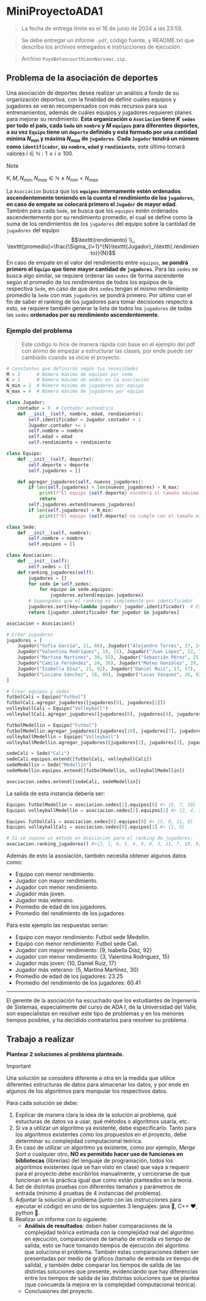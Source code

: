 # MiniProyectoADA1
> La fecha de entrega límite es el 16 de junio de 2024 a las 23:59.

> Se debe entregar un informe `.pdf`, código fuente, y README.txt que describa los archivos entregados e instrucciones de ejecución.

> Archivo `PuyoBetancourthLeonNarvaez.zip`.

## Problema de la asociación de deportes
Una asociación de deportes desea realizar un análisis a fondo de su organización
deportiva, con la finalidad de definir cuáles equipos y jugadores se verán recompensados 
con más recursos para sus entrenamientos, además de cuáles equipos y jugadores requieren 
planes para mejorar su rendimiento. **Esta organización o `Asociacion` tiene $K$ `sedes` por todo el país,
cada `Sede` un `nombre` y $M$ `equipos` para diferentes deportes, a su vez `Equipo` tiene un `deporte` definido 
y está formado por una cantidad minima $N_{min}$ y máxima $N_{max}$ de `jugadores`**. **Cada `Jugador` tendrá un 
número como `identificador`, su `nombre`, `edad` y `rendimiento`**, este último 
tomará valores $i \in \mathbb{N} :1\leqslant i \leqslant 100$.

> [!NOTE]
> $K,M,N_{min},N_{max} \in \mathbb{N} \wedge N_{min} < N_{max}$

La `Asociacion` busca que los **`equipos` internamente estén ordenados ascendentemente 
teniendo en la cuenta el rendimiento de los `jugadores`, en caso de empate se 
colocará primero el `Jugador` de mayor edad**. También para cada `Sede`, se busca
que los `equipos` estén ordenados ascendentemente por su rendimiento promedio, el 
cual se define como la suma de los rendimientos de los `jugadores` del equipo sobre
la cantidad de `jugadores` del equipo 
$$\texttt{rendimiento} \\_ \texttt{promedio}=\frac{\Sigma_{i=1}^{N}\texttt{Jugador}_i\texttt{.rendimiento}}{N}$$
En caso de empate en el valor del rendimiento entre `equipos`, **se pondrá primero el `Equipo` que tiene mayor cantidad 
de `jugadores`**. Para las `sedes` se busca algo similar, se requiere ordenar las `sedes` de forma ascendente 
según el promedio de los rendimientos de todos los equipos de la respectiva `Sede`, en caso de que dos `sedes` 
tengan el mismo rendimiento promedio la `Sede` con mas `jugadores` se pondrá primero. Por último con el fin 
de saber el ranking de los jugadores para tomar decisiones respecto a esto, se requiere también generar la 
lista de todos los `jugadores` de todas las `sedes` **ordenados por su rendimiento ascendentemente**.

### Ejemplo del problema
> Este código lo hice de manera rápida con base en el ejemplo del pdf con ánimo de empezar a estructurar las clases, por ende puede ser cambiado cuando se inicie el proyecto.
```Python
# Constantes que definirás según tus necesidades
M = 2      # Número máximo de equipos por sede
K = 2      # Número máximo de sedes en la asociación
N_min = 2  # Número mínimo de jugadores por equipo
N_max = 4  # Número máximo de jugadores por equipo

class Jugador:
    contador = 0  # Contador automático
    def __init__(self, nombre, edad, rendimiento):
        self.identificador = Jugador.contador + 1
        Jugador.contador += 1
        self.nombre = nombre
        self.edad = edad
        self.rendimiento = rendimiento

class Equipo:
    def __init__(self, deporte):
        self.deporte = deporte
        self.jugadores = []

    def agregar_jugadores(self, nuevos_jugadores):
        if len(self.jugadores) + len(nuevos_jugadores) > N_max:
            print(f"El equipo {self.deporte} excederá el tamaño máximo permitido de jugadores.")
            return
        self.jugadores.extend(nuevos_jugadores)
        if len(self.jugadores) < N_min:
            print(f"El equipo {self.deporte} no cumple con el tamaño mínimo requerido de jugadores.")

class Sede:
    def __init__(self, nombre):
        self.nombre = nombre
        self.equipos = []

class Asociacion:
    def __init__(self):
        self.sedes = []
    def ranking_jugadores(self):
        jugadores = []
        for sede in self.sedes:
            for equipo in sede.equipos:
                jugadores.extend(equipo.jugadores)
        # Supongamos que el ranking es simplemente por identificador
        jugadores.sort(key=lambda jugador: jugador.identificador)  # Esto debe implementarse
        return [jugador.identificador for jugador in jugadores]

asociacion = Asociacion()

# Crear jugadores
jugadores = [
    Jugador("Sofia García", 21, 66), Jugador("Alejandro Torres", 27, 24),
    Jugador("Valentina Rodriguez", 19, 15), Jugador("Juan López", 22, 78),
    Jugador("Martina Martinez", 30, 55), Jugador("Sebastián Pérez", 25, 42),
    Jugador("Camila Fernández", 24, 36), Jugador("Mateo González", 29, 89),
    Jugador("Isabella Díaz", 21, 92), Jugador("Daniel Ruiz", 17, 57),
    Jugador("Luciana Sánchez", 18, 89), Jugador("Lucas Vásquez", 26, 82)
]

# Crear equipos y sedes
futbolCali = Equipo("Futbol")
futbolCali.agregar_jugadores([jugadores[9], jugadores[1]])
volleyballCali = Equipo("Volleyball")
volleyballCali.agregar_jugadores([jugadores[0], jugadores[8], jugadores[11], jugadores[5]])

futbolMedellin = Equipo("Futbol")
futbolMedellin.agregar_jugadores([jugadores[10], jugadores[7], jugadores[6]])
volleyballMedellin = Equipo("Volleyball")
volleyballMedellin.agregar_jugadores([jugadores[2], jugadores[3], jugadores[4]])

sedeCali = Sede("Cali")
sedeCali.equipos.extend([futbolCali, volleyballCali])
sedeMedellin = Sede("Medellín")
sedeMedellin.equipos.extend([futbolMedellin, volleyballMedellin])

asociacion.sedes.extend([sedeCali, sedeMedellin])
```
La salida de esta instancia debería ser:
```Python
Equipo& futbolMedellin = asociacion.sedes[1].equipos[0] #> {6, 7, 10}
Equipo& volleyballMedellin = asociacion.sedes[1].equipos[1] #> {2, 4, 3}

Equipo& futbolCali = asociacion.sedes[0].equipos[0] #> {5, 0, 11, 8}
Equipo& volleyballCali = asociacion.sedes[0].equipos[1] #> {1, 9}

# Si se supone un método en Asociacion para el ranking de jugadores:
asociacion.ranking_jugadores() #>{2, 1, 6, 5, 4, 9, 0, 3, 11, 7, 10, 8}
```
Además de esto la asosiación, también necesita obtener algunos datos como:
* Equipo con menor rendimiento.
* Jugador con mayor rendimiento.
* Jugador con menor rendimiento.
* Jugador más joven.
* Jugador más veterano.
* Promedio de edad de los jugadores.
* Promedio del rendimiento de los jugadores.

Para este ejemplo las respuestas serían:
* Equipo con mayor rendimiento: Futbol sede Medellin.
* Equipo con menor rendimiento: Futbol sede Cali.
* Jugador con mayor rendimiento: {9, Isabella Díaz, 92}
* Jugador con menor rendimiento: {3, Valentina Rodríguez, 15}
* Jugador más joven: {10, Daniel Ruiz, 17}
* Jugador más veterano: {5, Martina Martínez, 30}
* Promedio de edad de los jugadores: 23.25
* Promedio del rendimiento de los jugadores: 60.41

---

El gerente de la asociación ha escuchado que los estudiantes de Ingeniería de
Sistemas, especialmente del curso de ADA I, de la Universidad del Valle, son especialistas 
en resolver este tipo de problemas y en los menores tiempos posibles, 
y ha decidido contratarlos para resolver su problema.

## Trabajo a realizar
**Plantear 2 soluciones al problema planteado.**
> [!IMPORTANT]
>  Una solución se considera diferente a otra en la medida que utilice diferentes estructuras de datos para almacenar los datos, y por ende en algunos de los algoritmos para manipular los respectivos datos.

Para cada solución se debe:
1. Explicar de manera clara la idea de la solución al problema, qué estucturas de datos va a usar, qué métodos o algoritmos usaría, etc..
2. Si va a utilizar un algoritmo ya existente, debe especificarlo. Tanto para los algoritmos existentes como los propuestos en el proyecto, debe determinar su complejidad computacional teórica.
3. En caso de utilizar un algoritmo ya existente, como por ejemplo, *Merge Sort* o cualquier otro, **NO es permitido hacer uso de funciones en bibliotecas** (librerías) del lenguaje de programación, todos los algoritmos existentes (que se han visto en clase) que vaya a requerir para el proyecto debe escribirlos manualmente, y cerciorarse de que funcionan en la práctica igual que como están planteados en la teoría.
4. Set de distintas pruebas con diferentes tamaños y parámetros de entrada (mínimo 4 pruebas de 4 instancias del problema).
5. Adjuntar la solución al problema (junto con las instrucciones para ejecutar el código) en uno de los siguientes 3 lenguajes: java 🤮, C++ ❤️, python 🐍.
6. Realizar un informe con lo siguiente:
   * **Análisis de resultados**: deben haber comparaciones de la complejidad teórica estimada con la complejidad real del algoritmo en ejecución, comparaciones de tamaño de entrada *vs* tiempo de salida, esto se hace tomando tiempos de ejecución del algoritmo que soluciona el problema. También estas comparaciones deben ser presentadas por medio de gráficos (tamaño de entrada *vs* tiempo de salida), y también debe comparar los tiempos de salida de las distintas soluciones que presente, evidenciando que hay diferencias entre los tiempos de salida de las distintas soluciones que se plantea (que concuerda la mejora en la complejidad computacional teórica).
   * Conclusiones del proyecto.
